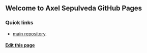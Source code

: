 ## Welcome to Axel Sepulveda GitHub Pages

### Quick links

- [main repository](https://github.com/chepo92).

#### [Edit this page](https://github.com/Axel-Sepulveda/Axel-Sepulveda.github.io/edit/main/index.md)
